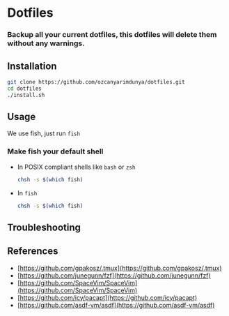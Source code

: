 # Dotfiles

### Backup all your current dotfiles, this dotfiles will delete them without any warnings.

## Installation

```sh
git clone https://github.com/ozcanyarimdunya/dotfiles.git
cd dotfiles
./install.sh
```

## Usage

We use fish, just run `fish`

### Make fish your default shell

- In POSIX compliant shells like `bash` or `zsh`

  ```sh
  chsh -s $(which fish)
  ```

- In `fish`

  ```sh
  chsh -s $(which fish)
  ```

## Troubleshooting

## References

- [https://github.com/gpakosz/.tmux](https://github.com/gpakosz/.tmux)
- [https://github.com/junegunn/fzf](https://github.com/junegunn/fzf)
- [https://github.com/SpaceVim/SpaceVim](https://github.com/SpaceVim/SpaceVim)
- [https://github.com/icy/pacapt](https://github.com/icy/pacapt)
- [https://github.com/asdf-vm/asdf](https://github.com/asdf-vm/asdf)
